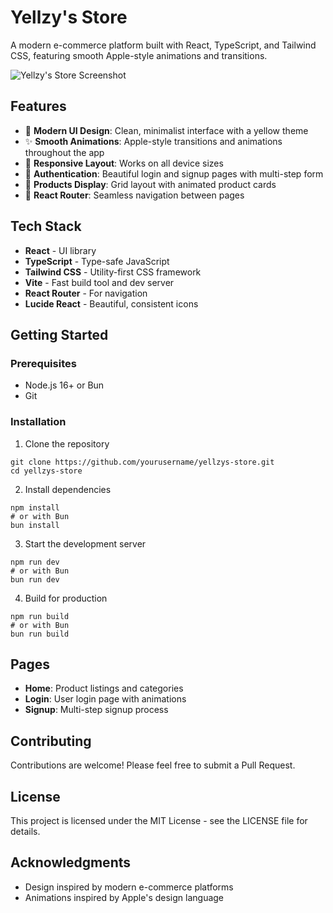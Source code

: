 # Yellzy's Store

A modern e-commerce platform built with React, TypeScript, and Tailwind CSS, featuring smooth Apple-style animations and transitions.

![Yellzy's Store Screenshot](public/screenshot.png)

## Features

- 🎨 **Modern UI Design**: Clean, minimalist interface with a yellow theme
- ✨ **Smooth Animations**: Apple-style transitions and animations throughout the app
- 📱 **Responsive Layout**: Works on all device sizes
- 🔐 **Authentication**: Beautiful login and signup pages with multi-step form
- 🛒 **Products Display**: Grid layout with animated product cards
- 🔄 **React Router**: Seamless navigation between pages

## Tech Stack

- **React** - UI library
- **TypeScript** - Type-safe JavaScript
- **Tailwind CSS** - Utility-first CSS framework
- **Vite** - Fast build tool and dev server
- **React Router** - For navigation
- **Lucide React** - Beautiful, consistent icons

## Getting Started

### Prerequisites

- Node.js 16+ or Bun
- Git

### Installation

1. Clone the repository
```
git clone https://github.com/yourusername/yellzys-store.git
cd yellzys-store
```

2. Install dependencies
```
npm install
# or with Bun
bun install
```

3. Start the development server
```
npm run dev
# or with Bun
bun run dev
```

4. Build for production
```
npm run build
# or with Bun
bun run build
```

## Pages

- **Home**: Product listings and categories
- **Login**: User login page with animations
- **Signup**: Multi-step signup process

## Contributing

Contributions are welcome! Please feel free to submit a Pull Request.

## License

This project is licensed under the MIT License - see the LICENSE file for details.

## Acknowledgments

- Design inspired by modern e-commerce platforms
- Animations inspired by Apple's design language
